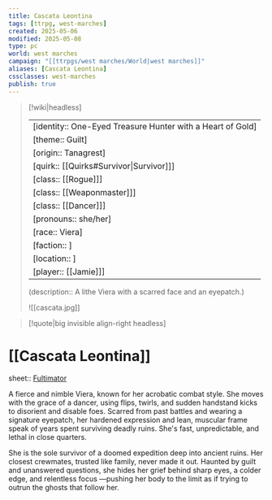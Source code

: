 ```yaml
---
title: Cascata Leontina
tags: [ttrpg, west-marches]
created: 2025-05-06
modified: 2025-05-08
type: pc
world: west marches
campaign: "[[ttrpgs/west marches/World|west marches]]"
aliases: [Cascata Leontina]
cssclasses: west-marches
publish: true
---
```


> [!wiki|headless]
>
> |               |
> | ------------- |
> | [identity:: One-Eyed Treasure Hunter with a Heart of Gold] |
> | [theme:: Guilt] |
> | [origin:: Tanagrest] |
> | [quirk:: [[Quirks#Survivor\|Survivor]]] |
> | [class:: [[Rogue]]] |
> | [class:: [[Weaponmaster]]] |
> | [class:: [[Dancer]]] |
> | [pronouns:: she/her] |
> | [race:: Viera] |
> | [faction:: ] |
> | [location:: ] |
> | [player:: [[Jamie]]] |
>
> (description:: A lithe Viera with a scarred face and an eyepatch.)
>
> ![[cascata.jpg]]

> [!quote|big invisible align-right headless]

# [[Cascata Leontina]]

sheet:: [Fultimator](https://fultimator.com/character-sheet/A2ZilaCajai6HWufGUww)

A fierce and nimble Viera, known for her acrobatic combat style. She moves with the grace of a dancer, using flips, twirls, and sudden handstand kicks to disorient and disable foes. Scarred from past battles and wearing a signature eyepatch, her hardened expression and lean, muscular frame speak of years spent surviving deadly ruins. She's fast, unpredictable, and lethal in close quarters.

She is the sole survivor of a doomed expedition deep into ancient ruins. Her closest crewmates, trusted like family, never made it out. Haunted by guilt and unanswered questions, she hides her grief behind sharp eyes, a colder edge, and relentless focus —pushing her body to the limit as if trying to outrun the ghosts that follow her.
